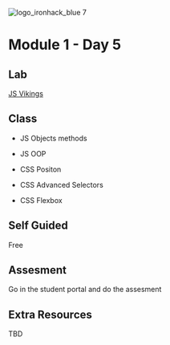 ![logo_ironhack_blue 7](https://user-images.githubusercontent.com/23629340/40541063-a07a0a8a-601a-11e8-91b5-2f13e4e6b441.png)

# Module 1 - Day 5


## Lab 

[JS Vikings](https://github.com/ironhack-labs/lab-javascript-vikings)


## Class

- JS Objects methods

- JS OOP

- CSS Positon

- CSS Advanced Selectors

- CSS Flexbox


## Self Guided

Free


## Assesment 

Go in the student portal and do the assesment


## Extra Resources

TBD
